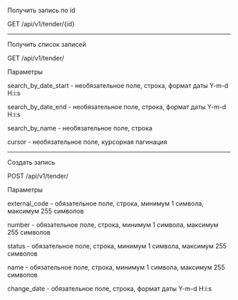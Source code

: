 Получить запись по id

GET /api/v1/tender/{id}

<hr>

Получить список записей

GET /api/v1/tender/

Параметры

search_by_date_start - необязательное поле, строка, формат даты Y-m-d H:i:s

search_by_date_end - необязательное поле, строка, формат даты Y-m-d H:i:s

search_by_name - необязательное поле, строка

cursor - необязательное поле, курсорная пагинация

<hr>

Создать запись

POST /api/v1/tender/

Параметры

external_code - обязательное поле, строка, минимум 1 символа, максимум 255 символов

number - обязательное поле, строка, минимум 1 символа, максимум 255 символов

status - обязательное поле, строка, минимум 1 символа, максимум 255 символов

name - обязательное поле, строка, минимум 1 символа, максимум 255 символов

change_date - обязательное поле, строка, формат даты Y-m-d H:i:s